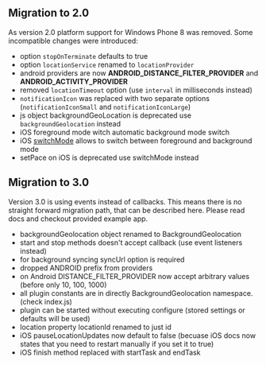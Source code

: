 ## Migration to 2.0

As version 2.0 platform support for Windows Phone 8 was removed.
Some incompatible changes were introduced:

- option `stopOnTerminate` defaults to true
- option `locationService` renamed to `locationProvider`
- android providers are now **ANDROID_DISTANCE_FILTER_PROVIDER** and **ANDROID_ACTIVITY_PROVIDER**
- removed `locationTimeout` option (use `interval` in milliseconds instead)
- `notificationIcon` was replaced with two separate options (`notificationIconSmall` and `notificationIconLarge`)
- js object backgroundGeoLocation is deprecated use `backgroundGeolocation` instead
- iOS foreground mode witch automatic background mode switch
- iOS [switchMode](#switchmodemodeid-success-fail) allows to switch between foreground and background mode
- setPace on iOS is deprecated use switchMode instead

## Migration to 3.0

Version 3.0 is using events instead of callbacks. This means there is no straight forward migration path, that can be described here. Please read docs and checkout provided example app.

- backgroundGeolocation object renamed to BackgroundGeolocation
- start and stop methods doesn't accept callback (use event listeners instead)
- for background syncing syncUrl option is required
- dropped ANDROID prefix from providers
- on Android DISTANCE_FILTER_PROVIDER now accept arbitrary values (before only 10, 100, 1000)
- all plugin constants are in directly BackgroundGeolocation namespace. (check index.js)
- plugin can be started without executing configure (stored settings or defaults will be used)
- location property locationId renamed to just id
- iOS pauseLocationUpdates now default to false (becuase iOS docs now states that you need to restart manually if you set it to true)
- iOS finish method replaced with startTask and endTask
